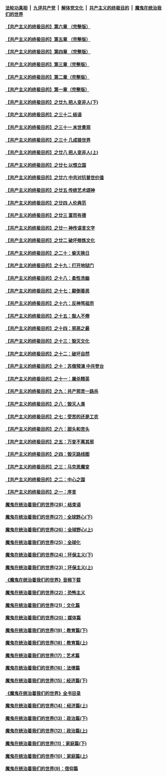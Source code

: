 ####  [法轮功真相](../../../../basic/blob/master/README.md?t=11210839) &nbsp;|&nbsp; [九评共产党](../../../../9ping.md/blob/master/README.md?t=11210839) &nbsp;|&nbsp; [解体党文化](../../../../jtdwh.md/blob/master/README.md?t=11210839)  &nbsp;|&nbsp; [共产主义的终极目的](../../../../gczydzjmd.md/blob/master/README.md?t=11210839) &nbsp;|&nbsp; [魔鬼在统治我们的世界](../../../../mgztzwmdsj.md/blob/master/README.md?t=11210839) 

#### [【共产主义的终极目的】第六章 （完整版）](../pages/nsc422/n11428913.md?t=11210839) 

#### [【共产主义的终极目的】第五章 （完整版）](../pages/nsc422/n11428912.md?t=11210839) 

#### [【共产主义的终极目的】第四章 （完整版）](../pages/nsc422/n11428907.md?t=11210839) 

#### [【共产主义的终极目的】第三章（完整版）](../pages/nsc422/n11428848.md?t=11210839) 

#### [【共产主义的终极目的】第二章（完整版）](../pages/nsc422/n11428831.md?t=11210839) 

#### [【共产主义的终极目的】第一章（完整版）](../pages/nsc422/n11417651.md?t=11210839) 

#### [【共产主义的终极目的】之廿九 把人变非人(下)](../pages/nsc422/n11344140.md?t=11210839) 

#### [【共产主义的终极目的】之三十二 结语](../pages/nsc422/n11360535.md?t=11210839) 

#### [【共产主义的终极目的】之三十一 末世景观](../pages/nsc422/n11351129.md?t=11210839) 

#### [【共产主义的终极目的】之三十 几成狼世界](../pages/nsc422/n11348280.md?t=11210839) 

#### [【共产主义的终极目的】之廿八 把人变非人(上)](../pages/nsc422/n11340492.md?t=11210839) 

#### [【共产主义的终极目的】之廿七 以恨立国](../pages/nsc422/n11336944.md?t=11210839) 

#### [【共产主义的终极目的】之廿六 中共对抗普世价值](../pages/nsc422/n11324785.md?t=11210839) 

#### [【共产主义的终极目的】之廿五 传统艺术颂神](../pages/nsc422/n11296396.md?t=11210839) 

#### [【共产主义的终极目的】之廿四 人伦典范](../pages/nsc422/n11296397.md?t=11210839) 

#### [【共产主义的终极目的】之廿三 富而有德](../pages/nsc422/n11283598.md?t=11210839) 

#### [【共产主义的终极目的】之廿一 神传语言文字](../pages/nsc422/n11263265.md?t=11210839) 

#### [【共产主义的终极目的】之廿二 破坏修炼文化](../pages/nsc422/n11245728.md?t=11210839) 

#### [【共产主义的终极目的】之二十：偷天换日](../pages/nsc422/n11238846.md?t=11210839) 

#### [【共产主义的终极目的】之十九：打开地狱门](../pages/nsc422/n11206376.md?t=11210839) 

#### [【共产主义的终极目的】之十八：柔性洗脑](../pages/nsc422/n11199994.md?t=11210839) 

#### [【共产主义的终极目的】之十七：颠倒善恶](../pages/nsc422/n11179782.md?t=11210839) 

#### [【共产主义的终极目的】之十六：反神骂祖宗](../pages/nsc422/n11166798.md?t=11210839) 

#### [【共产主义的终极目的】之十五：毁人不倦](../pages/nsc422/n11166792.md?t=11210839) 

#### [【共产主义的终极目的】之十四：邪恶之最](../pages/nsc422/n11150249.md?t=11210839) 

#### [【共产主义的终极目的】之十三：毁灭文化](../pages/nsc422/n11135227.md?t=11210839) 

#### [【共产主义的终极目的】之十二：破坏自然](../pages/nsc422/n11135214.md?t=11210839) 

#### [【共产主义的终极目的】之十：苏俄预演 中共登台](../pages/nsc422/n11118424.md?t=11210839) 

#### [【共产主义的终极目的】之十一：屠杀精英](../pages/nsc422/n11118442.md?t=11210839) 

#### [【共产主义的终极目的】之九：共产邪灵一路杀](../pages/nsc422/n11114139.md?t=11210839) 

#### [【共产主义的终极目的】之八：毁灭人类](../pages/nsc422/n11108503.md?t=11210839) 

#### [【共产主义的终极目的】之七：受苦的还是工农](../pages/nsc422/n11101809.md?t=11210839) 

#### [【共产主义的终极目的】之六：甜头和苦头](../pages/nsc422/n11096971.md?t=11210839) 

#### [【共产主义的终极目的】之五：万变不离其邪](../pages/nsc422/n11091285.md?t=11210839) 

#### [【共产主义的终极目的】之四：毁灭路线图](../pages/nsc422/n11086284.md?t=11210839) 

#### [【共产主义的终极目的】之三：马克思魔变](../pages/nsc422/n11061941.md?t=11210839) 

#### [【共产主义的终极目的】之二：中心之国](../pages/nsc422/n11047728.md?t=11210839) 

#### [【共产主义的终极目的】之一：序言](../pages/nsc422/n11086077.md?t=11210839) 

#### [魔鬼在统治着我们的世界(28)：结束语](../pages/nsc422/n10936246.md?t=11210839) 

#### [魔鬼在统治着我们的世界(27)：全球野心(下)](../pages/nsc422/n10928319.md?t=11210839) 

#### [魔鬼在统治着我们的世界(26)：全球野心(上)](../pages/nsc422/n10900318.md?t=11210839) 

#### [魔鬼在统治着我们的世界(25)：全球化](../pages/nsc422/n10788205.md?t=11210839) 

#### [魔鬼在统治着我们的世界(24)：环保主义(下)](../pages/nsc422/n10695307.md?t=11210839) 

#### [魔鬼在统治着我们的世界(23)：环保主义(上)](../pages/nsc422/n10688613.md?t=11210839) 

#### [《魔鬼在统治着我们的世界》音频下载](../pages/nsc422/n10635553.md?t=11210839) 

#### [魔鬼在统治着我们的世界(22)：恐怖主义](../pages/nsc422/n10614727.md?t=11210839) 

#### [魔鬼在统治着我们的世界(21)：文化篇](../pages/nsc422/n10597706.md?t=11210839) 

#### [魔鬼在统治着我们的世界(20)：媒体篇](../pages/nsc422/n10586579.md?t=11210839) 

#### [魔鬼在统治着我们的世界(19)：教育篇(下)](../pages/nsc422/n10564808.md?t=11210839) 

#### [魔鬼在统治着我们的世界(18)：教育篇(上)](../pages/nsc422/n10526970.md?t=11210839) 

#### [魔鬼在统治着我们的世界(17)：艺术篇](../pages/nsc422/n10499093.md?t=11210839) 

#### [魔鬼在统治着我们的世界(16)：法律篇](../pages/nsc422/n10485969.md?t=11210839) 

#### [魔鬼在统治着我们的世界(15)：经济篇(下)](../pages/nsc422/n10469975.md?t=11210839) 

#### [《魔鬼在统治着我们的世界》全书目录](../pages/nsc422/n10464261.md?t=11210839) 

#### [魔鬼在统治着我们的世界(14)：经济篇(上)](../pages/nsc422/n10457370.md?t=11210839) 

#### [魔鬼在统治着我们的世界(13)：政治篇(下)](../pages/nsc422/n10448270.md?t=11210839) 

#### [魔鬼在统治着我们的世界(12)：政治篇(上)](../pages/nsc422/n10444576.md?t=11210839) 

#### [魔鬼在统治着我们的世界(11)：家庭篇(下)](../pages/nsc422/n10440961.md?t=11210839) 

#### [魔鬼在统治着我们的世界(10)：家庭篇(上)](../pages/nsc422/n10435448.md?t=11210839) 

#### [魔鬼在统治着我们的世界(9)：信仰篇](../pages/nsc422/n10432159.md?t=11210839) 

